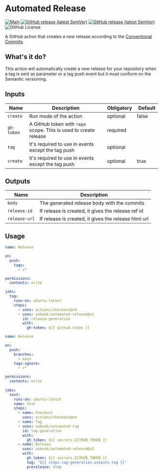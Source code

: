 # Automated Release

[![Main](https://img.shields.io/github/actions/workflow/status/oobook/automated-release/main.yml?label=build&logo=github-actions)](https://github.com/oobook/automated-release/actions?workflow=main)
[![GitHub release (latest SemVer)](https://img.shields.io/github/v/release/oobook/automated-release?label=release&logo=GitHub)](https://github.com/oobook/automated-release/releases)
[![GitHub release (latest SemVer)](https://img.shields.io/github/release-date/oobook/automated-release?label=release%20date&logo=GitHub)](https://github.com/oobook/automated-release/releases)
![GitHub License](https://img.shields.io/github/license/oobook/automated-release)

A GitHub action that creates a new release according to the [Conventional Commits](https://www.conventionalcommits.org/en/v1.0.0/#specification).

## What's it do?

This action will automatically create a new release for your repository when a tag is sent as parameter or a tag push event but it must conform on the Semantic versioning.

## Inputs

| Name | Description | Obligatory | Default
| --- | --- | --- | --- |
| `create` | Run mode of the action | optional | false |
| `gh-token` | A GitHub token with `repo` scope. This is used to create release | required | |
| `tag` | It's required to use in events except the tag push | optional | |
| `create` | It's required to use in events except the tag push | optional | true |


## Outputs

| Name | Description |
| --- | --- | 
| `body` | The generated release body with the commits |
| `release-id` | If release is created, it gives the release ref id |
| `release-url` | If release is created, it gives the release html url |

## Usage
```yaml
name: Release

on:
  push:
    tags:
      - v*

permissions:
  contents: write

jobs:
  tag:
    runs-on: ubuntu-latest
    steps:
      - uses: actions/checkout@v4
      - uses: oobook/automated-release@v1
        id: release-generation
        with:
          gh-token: ${{ github.token }}
```
          
```yaml
name: Release

on:
  push:
    branches:
      - main
    tags-ignore:
      - v*

permissions:
  contents: write
  
jobs:
  test:
    runs-on: ubuntu-latest
    name: Test
    steps:
      - name: Checkout
        uses: actions/checkout@v4
      - name: Tag
      - uses: oobook/automated-tag
        id: tag-generation
        with:
          gh_token: ${{ secrets.GITHUB_TOKEN }}
      - name: Release
        uses: oobook/automated-release@v1
        with:
          gh_token: ${{ secrets.GITHUB_TOKEN }}
          tag: "${{ steps.tag-generation.outputs.tag }}"
          prerelease: true
```